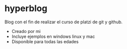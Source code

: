 # hyperblog
Blog con el fin de realizar el curso de platzi de git y github.

* Creado por mi
* Incluye ejemplos en windows linux y mac
* Disponible para todas las edades